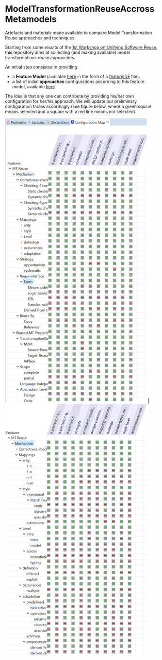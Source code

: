 # ModelTransformationReuseAccrossMetamodels
Artefacts and materials made available to compare Model Transformation Reuse approaches and techniques

Starting from some results of the [1st Workshop on Unifying Software Reuse](http://www.bellairs2018.ece.mcgill.ca/), this repository aims at collecting (and making available) model transformations reuse approaches.

An initial step consisted in providing:

* a **Feature Model** (available [here](https://github.com/smart-researchteam/ModelTransformationReuseAccrossMetamodels/tree/master/MT-reuse-bellairs) in the form of a [featureIDE](https://marketplace.eclipse.org/content/featureide) file).
* a list of initial **approaches** configurations according to this feature model, available [here](https://github.com/smart-researchteam/ModelTransformationReuseAccrossMetamodels/tree/master/MT-reuse-bellairs/configs)

The idea is that any one can contribute by providing his/her own configuration for her/his approach.
We will update our preliminary configuration tables accordingly (see figure below, where  a
green square means selected and a square with a red line means not
selected).

![Configuration table](/Configuration-maps-images/configs-table.png) | ![Mappings table](/Configuration-maps-images/mappings-table.png)
